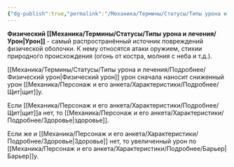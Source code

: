 ```yaml
---
{"dg-publish":true,"permalink":"/Механика/Термины/Статусы/Типы урона и лечения/Подробнее/Физический урон/","noteIcon":"","created":"2025-08-21T13:47:52.243+03:00","updated":"2025-09-24T19:05:18.290+03:00"}
---
```




**Физический [[Механика/Термины/Статусы/Типы урона и лечения/Урон\|Урон]]** - самый распространённый источник повреждений физической оболочки. К нему относятся атаки оружием, стихии природного происхождения (огонь от костра, молния с неба и т.д.). 

[[Механика/Термины/Статусы/Типы урона и лечения/Подробнее/Физический урон\|Физический урон]] урон сначала наносит сниженный урон [[Механика/Персонаж и его анкета/Характеристики/Подробнее/Щит\|щит]]у. 

Если [[Механика/Персонаж и его анкета/Характеристики/Подробнее/Щит\|щит]]а нет, то [[Механика/Персонаж и его анкета/Характеристики/Подробнее/Здоровье\|здоровье]]. 

Если же и [[Механика/Персонаж и его анкета/Характеристики/Подробнее/Здоровье\|Здоровье]] нет, то увеличенный урон по [[Механика/Персонаж и его анкета/Характеристики/Подробнее/Барьер\|Барьер]]у.